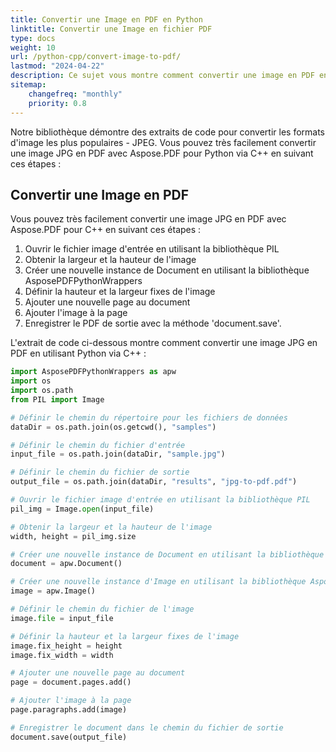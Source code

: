 ```yaml
---
title: Convertir une Image en PDF en Python
linktitle: Convertir une Image en fichier PDF
type: docs
weight: 10
url: /python-cpp/convert-image-to-pdf/
lastmod: "2024-04-22"
description: Ce sujet vous montre comment convertir une image en PDF en utilisant la bibliothèque Aspose.PDF pour Python via C++.
sitemap:
    changefreq: "monthly"
    priority: 0.8
---
```


Notre bibliothèque démontre des extraits de code pour convertir les formats d'image les plus populaires - JPEG. Vous pouvez très facilement convertir une image JPG en PDF avec Aspose.PDF pour Python via C++ en suivant ces étapes :

## Convertir une Image en PDF

Vous pouvez très facilement convertir une image JPG en PDF avec Aspose.PDF pour C++ en suivant ces étapes :

1. Ouvrir le fichier image d'entrée en utilisant la bibliothèque PIL
1. Obtenir la largeur et la hauteur de l'image
1. Créer une nouvelle instance de Document en utilisant la bibliothèque AsposePDFPythonWrappers
1. Définir la hauteur et la largeur fixes de l'image
1. Ajouter une nouvelle page au document
1. Ajouter l'image à la page
1. Enregistrer le PDF de sortie avec la méthode 'document.save'.

L'extrait de code ci-dessous montre comment convertir une image JPG en PDF en utilisant Python via C++ :

```python
import AsposePDFPythonWrappers as apw
import os
import os.path
from PIL import Image

# Définir le chemin du répertoire pour les fichiers de données
dataDir = os.path.join(os.getcwd(), "samples")

# Définir le chemin du fichier d'entrée
input_file = os.path.join(dataDir, "sample.jpg")

# Définir le chemin du fichier de sortie
output_file = os.path.join(dataDir, "results", "jpg-to-pdf.pdf")

# Ouvrir le fichier image d'entrée en utilisant la bibliothèque PIL
pil_img = Image.open(input_file)

# Obtenir la largeur et la hauteur de l'image
width, height = pil_img.size

# Créer une nouvelle instance de Document en utilisant la bibliothèque AsposePDFPythonWrappers
document = apw.Document()

# Créer une nouvelle instance d'Image en utilisant la bibliothèque AsposePDFPythonWrappers
image = apw.Image()

# Définir le chemin du fichier de l'image
image.file = input_file

# Définir la hauteur et la largeur fixes de l'image
image.fix_height = height
image.fix_width = width

# Ajouter une nouvelle page au document
page = document.pages.add()

# Ajouter l'image à la page
page.paragraphs.add(image)

# Enregistrer le document dans le chemin du fichier de sortie
document.save(output_file)
```